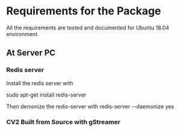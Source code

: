 # Requirements for the Package
All the requirements are tested and documented for Ubuntu 18.04 environment.

## At Server PC
### Redis server
Install the redis server with 

sudo apt-get install redis-server

Then demonize the redis-server with 
redis-server --daemonize yes

### CV2 Built from Source with gStreamer